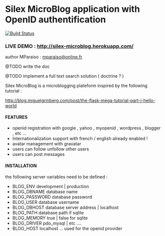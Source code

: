 Silex MicroBlog application with OpenID authentification
===================================================

[![Build Status](https://travis-ci.org/Mparaiso/silex-blog-megatutorial.png?branch=master)](https://travis-ci.org/Mparaiso/silex-blog-megatutorial)

### LIVE DEMO : http://silex-microblog.herokuapp.com/

author MParaiso : mparaiso@online.fr

@TODO write the doc

@TODO implement a full text search solution ( doctrine ? ) 

Silex MicroBlog is a microblogging plateform inspired by the following tutorial : 

http://blog.miguelgrinberg.com/post/the-flask-mega-tutorial-part-i-hello-world

#### FEATURES

+ openid registration with google , yahoo , myopenid , wordpress , blogger , etc ...
+ Internationalization  support with french / english already enabled !
+ avatar management with gravatar
+ users can follow unfollow other users
+ users can post messages

#### INSTALLATION

the following server variables need to be defined : 
  
+ BLOG_ENV development | production 
+ BLOG_DBNAME database name
+ BLOG_PASSWORD database password 
+ BLOG_USER database username
+ BLOG_DBHOST database server address | localhost
+ BLOG_PATH database path if sqlite
+ BLOG_MEMORY true | false for sqlite
+ BLOG_DRIVER pdo_mysql | etc ....
+ BLOG_HOST localhost ... used for the openid provider